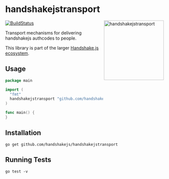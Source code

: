 # handshakejstransport

<img src="https://raw.githubusercontent.com/scottmotte/handshakejstransport/master/handshakejslogictransport.gif" alt="handshakejstransport" align="right" width="190" />

[![BuildStatus](https://travis-ci.org/handshakejs/handshakejstransport.png?branch=master)](https://travis-ci.org/handshakejs/handshakejstransport)

Transport mechanisms for delivering handshakejs authcodes to people.

This library is part of the larger [Handshake.js ecosystem](https://github.com/handshakejs).

## Usage

```go
package main

import (
  "fmt"
  handshakejstransport "github.com/handshakejs/handshakejstransport"
)

func main() {
}
```

## Installation

```
go get github.com/handshakejs/handshakejstransport
```

## Running Tests

```
go test -v
```
